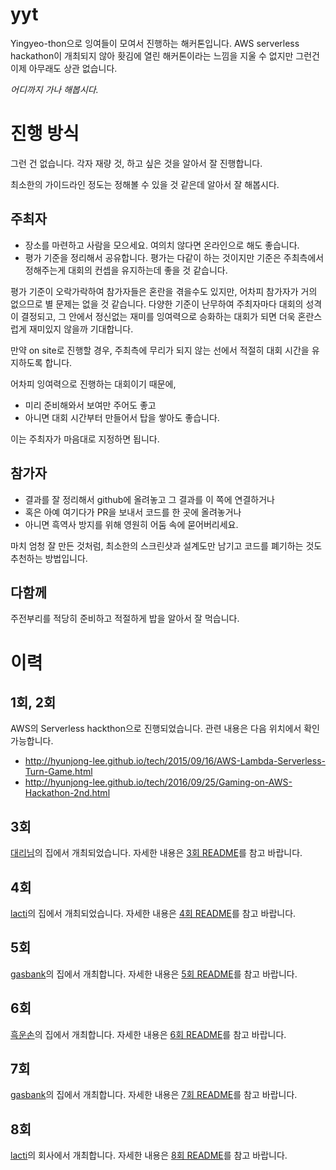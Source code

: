 # yyt

Yingyeo-thon으로 잉여들이 모여서 진행하는 해커톤입니다.
AWS serverless hackathon이 개최되지 않아 홧김에 열린 해커톤이라는 느낌을 지울 수 없지만 그런건 이제 아무래도 상관 없습니다.

*어디까지 가나 해봅시다.*

# 진행 방식

그런 건 없습니다.
각자 재량 것, 하고 싶은 것을 알아서 잘 진행합니다.

최소한의 가이드라인 정도는 정해볼 수 있을 것 같은데 알아서 잘 해봅시다.

## 주최자

- 장소를 마련하고 사람을 모으세요. 여의치 않다면 온라인으로 해도 좋습니다.
- 평가 기준을 정리해서 공유합니다. 평가는 다같이 하는 것이지만 기준은 주최측에서 정해주는게 대회의 컨셉을 유지하는데 좋을 것 같습니다.

평가 기준이 오락가락하여 참가자들은 혼란을 겪을수도 있지만, 어차피 참가자가 거의 없으므로 별 문제는 없을 것 같습니다.
다양한 기준이 난무하여 주최자마다 대회의 성격이 결정되고, 그 안에서 정신없는 재미를 잉여력으로 승화하는 대회가 되면 더욱 혼란스럽게 재미있지 않을까 기대합니다.

만약 on site로 진행할 경우, 주최측에 무리가 되지 않는 선에서 적절히 대회 시간을 유지하도록 합니다.

어차피 잉여력으로 진행하는 대회이기 때문에,
- 미리 준비해와서 보여만 주어도 좋고
- 아니면 대회 시간부터 만들어서 탑을 쌓아도 좋습니다.

이는 주최자가 마음대로 지정하면 됩니다.

## 참가자

- 결과를 잘 정리해서 github에 올려놓고 그 결과를 이 쪽에 연결하거나
- 혹은 아예 여기다가 PR을 보내서 코드를 한 곳에 올려놓거나
- 아니면 흑역사 방지를 위해 영원히 어둠 속에 묻어버리세요.

마치 엄청 잘 만든 것처럼, 최소한의 스크린샷과 설계도만 남기고 코드를 폐기하는 것도 추천하는 방법입니다.

## 다함께

주전부리를 적당히 준비하고 적절하게 밥을 알아서 잘 먹습니다.

# 이력

## 1회, 2회

AWS의 Serverless hackthon으로 진행되었습니다. 관련 내용은 다음 위치에서 확인 가능합니다.

- http://hyunjong-lee.github.io/tech/2015/09/16/AWS-Lambda-Serverless-Turn-Game.html
- http://hyunjong-lee.github.io/tech/2016/09/25/Gaming-on-AWS-Hackathon-2nd.html

## 3회

[대리님](https://github.com/hyunjong-lee)의 집에서 개최되었습니다. 자세한 내용은 [3회 README](https://github.com/lacti/yyt/blob/master/3/README.md)를 참고 바랍니다.

## 4회

[lacti](https://github.com/lacti)의 집에서 개최되었습니다. 자세한 내용은 [4회 README](https://github.com/lacti/yyt/blob/master/4/README.md)를 참고 바랍니다.

## 5회

[gasbank](https://github.com/gasbank)의 집에서 개최합니다. 자세한 내용은 [5회 README](https://github.com/lacti/yyt/blob/master/5/README.md)를 참고 바랍니다.

## 6회

[흑운손](https://github.com/dplusic)의 집에서 개최합니다. 자세한 내용은 [6회 README](https://github.com/lacti/yyt/blob/master/6/README.md)를 참고 바랍니다.

## 7회

[gasbank](https://github.com/gasbank)의 집에서 개최합니다. 자세한 내용은 [7회 README](https://github.com/lacti/yyt/blob/master/7/README.md)를 참고 바랍니다.

## 8회

[lacti](https://github.com/lacti)의 회사에서 개최합니다. 자세한 내용은 [8회 README](https://github.com/lacti/yyt/blob/master/8/README.md)를 참고 바랍니다.
